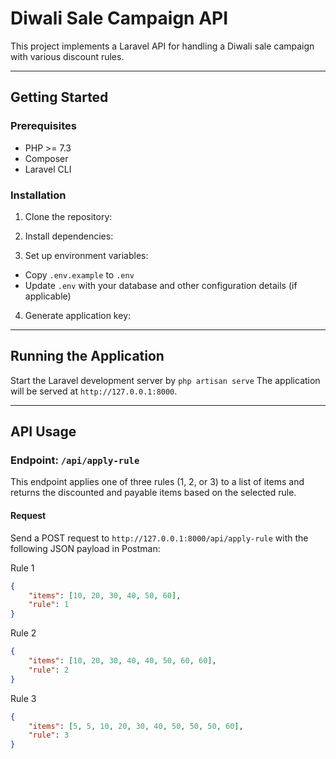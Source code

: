 
Diwali Sale Campaign API
========================

This project implements a Laravel API for handling a Diwali sale campaign with various discount rules.

------------------------------------------------------------
Getting Started
------------------------------------------------------------

### Prerequisites

- PHP >= 7.3
- Composer
- Laravel CLI

### Installation

1. Clone the repository:

2. Install dependencies:

3. Set up environment variables:
- Copy `.env.example` to `.env`
- Update `.env` with your database and other configuration details (if applicable)

4. Generate application key:

------------------------------------------------------------
Running the Application
------------------------------------------------------------

Start the Laravel development server by ```php artisan serve```
The application will be served at `http://127.0.0.1:8000`.

------------------------------------------------------------
API Usage
------------------------------------------------------------

### Endpoint: `/api/apply-rule`

This endpoint applies one of three rules (1, 2, or 3) to a list of items and returns the discounted and payable items based on the selected rule.

#### Request

Send a POST request to `http://127.0.0.1:8000/api/apply-rule` with the following JSON payload in Postman:

Rule 1 
```json
{
    "items": [10, 20, 30, 40, 50, 60],
    "rule": 1
}
```

Rule 2	
```json
{
    "items": [10, 20, 30, 40, 40, 50, 60, 60],
    "rule": 2
}
```

Rule 3 
```json
{
    "items": [5, 5, 10, 20, 30, 40, 50, 50, 50, 60],
    "rule": 3
}
```